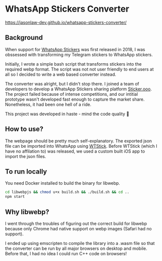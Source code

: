 # WhatsApp Stickers Converter
https://jasonlaw-dev.github.io/whatsapp-stickers-converter/

## Background
When support for [WhatsApp Stickers](https://faq.whatsapp.com/general/how-to-create-stickers-for-whatsapp) was first released in 2018, I was obssessed with transforming my Telegram stickers to WhatsApp stickers. 

Initially, I wrote a simple bash script that transforms stickers into the required webp format. The script was not not user friendly to end users at all so I decided to write a web based converter instead.

The converter was alright, but I didn't stop there. I joined a team of developers to develop a WhatsApp Stickers sharing platform [Sticker.ooo](https://github.com/hkaden/Sticker.ooo). The project failed because of intense competitions, and our intitial prototype wasn't developed fast enough to capture the market share. Nonetheless, it had been one hell of a ride.

This project was developed in haste - mind the code quality :rofl:

## How to use?
The webpage should be pretty much self-explanatory. The exported json file can be imported into WhatsApp using [WTStick](https://apps.apple.com/hk/app/wstick/id1442273161). Before WTStick (which I have no affilation to) was released, we used a custom built iOS app to import the json files.

## To run locally
You need Docker installed to build the binary for libwebp.
```sh
cd libwebpjs && chmod u+x build.sh && ./build.sh && cd ..
npm start
```

## Why libwebp?
I went through the troubles of figuring out the correct build for libwebp because only Chrome had native support on webp images (Safari had no support).

I ended up using emscripten to compile the library into a .wasm file so that the converter can be run by all major browsers on desktop and mobile. Before that, I had no idea I could run C++ code on browsers!
